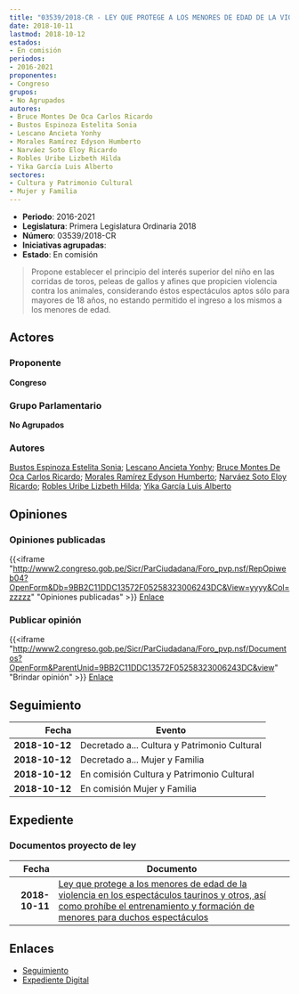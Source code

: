 ```yaml
---
title: "03539/2018-CR - LEY QUE PROTEGE A LOS MENORES DE EDAD DE LA VIOLENCIA EN LOS ESPECTÁCULOS TAURINOS Y OTROS, ASÍ COMO PROHÍBE EL ENTRENAMIENTO Y FORMACIÓN DE MENORES PARA DICHO ESPECTÁCULOS"
date: 2018-10-11
lastmod: 2018-10-12
estados:
- En comisión
periodos:
- 2016-2021
proponentes:
- Congreso
grupos:
- No Agrupados
autores:
- Bruce Montes De Oca Carlos Ricardo
- Bustos Espinoza Estelita Sonia
- Lescano Ancieta Yonhy
- Morales Ramírez Edyson Humberto
- Narváez Soto Eloy Ricardo
- Robles Uribe Lizbeth Hilda
- Yika García Luis Alberto
sectores:
- Cultura y Patrimonio Cultural
- Mujer y Familia
---
```

- **Periodo**: 2016-2021
- **Legislatura**: Primera Legislatura Ordinaria 2018
- **Número**: 03539/2018-CR
- **Iniciativas agrupadas**: 
- **Estado**: En comisión

> Propone establecer el principio del interés superior del niño en las corridas de toros, peleas de gallos y afines que propicien violencia contra los animales, considerando éstos espectáculos aptos sólo para mayores de 18 años, no estando permitido el ingreso a los mismos a los menores de edad.


## Actores

### Proponente

**Congreso**

### Grupo Parlamentario

**No Agrupados**

### Autores

[Bustos Espinoza Estelita Sonia](mailto:mailto:ebustos@congreso.gob.pe); [Lescano Ancieta Yonhy](mailto:mailto:ylescano@congreso.gob.pe); [Bruce Montes De Oca Carlos Ricardo](mailto:mailto:cbruce@congreso.gob.pe); [Morales Ramírez Edyson Humberto](mailto:mailto:emorales@congreso.gob.pe); [Narváez Soto Eloy Ricardo](mailto:mailto:enarvaez@congreso.gob.pe); [Robles Uribe Lizbeth Hilda](mailto:mailto:lroblesu@congreso.gob.pe); [Yika García Luis Alberto](mailto:mailto:lyika@congreso.gob.pe)

## Opiniones

### Opiniones publicadas

{{<iframe "http://www2.congreso.gob.pe/Sicr/ParCiudadana/Foro_pvp.nsf/RepOpiweb04?OpenForm&Db=9BB2C11DDC13572F05258323006243DC&View=yyyy&Col=zzzzz" "Opiniones publicadas" >}}
[Enlace](http://www2.congreso.gob.pe/Sicr/ParCiudadana/Foro_pvp.nsf/RepOpiweb04?OpenForm&Db=9BB2C11DDC13572F05258323006243DC&View=yyyy&Col=zzzzz)

### Publicar opinión

{{<iframe "http://www2.congreso.gob.pe/Sicr/ParCiudadana/Foro_pvp.nsf/Documentos?OpenForm&ParentUnid=9BB2C11DDC13572F05258323006243DC&view" "Brindar opinión" >}}
[Enlace](http://www2.congreso.gob.pe/Sicr/ParCiudadana/Foro_pvp.nsf/Documentos?OpenForm&ParentUnid=9BB2C11DDC13572F05258323006243DC&view)


## Seguimiento

| Fecha | Evento |
|------:|--------|
| **2018-10-12** | Decretado a... Cultura y Patrimonio Cultural |
| **2018-10-12** | Decretado a... Mujer y Familia |
| **2018-10-12** | En comisión Cultura y Patrimonio Cultural |
| **2018-10-12** | En comisión Mujer y Familia |

## Expediente

### Documentos proyecto de ley

| Fecha | Documento |
|------:|-----------|
| **2018-10-11** | [Ley que protege a los menores de edad de la violencia en los espectáculos taurinos y otros, así como prohíbe el entrenamiento y formación de menores para duchos espectáculos](http://www.leyes.congreso.gob.pe/Documentos/2016_2021/Proyectos_de_Ley_y_de_Resoluciones_Legislativas/PL0353920181011..pdf) |

## Enlaces

- [Seguimiento](http://www2.congreso.gob.pe/Sicr/TraDocEstProc/CLProLey2016.nsf/f7fff46988ca05b1052578e100829cc7/bd7ab577a20a1e4b0525832300765c4b?OpenDocument)
- [Expediente Digital](http://www2.congreso.gob.pe/Sicr/TraDocEstProc/Expvirt_2011.nsf/visbusqptramdoc1621/03539?opendocument)

